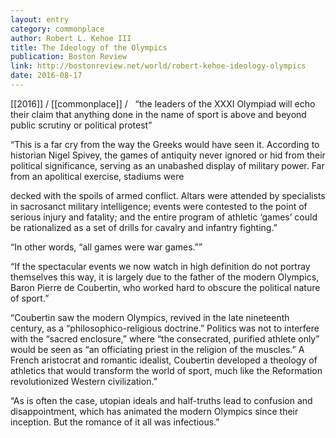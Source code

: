 ```yaml
---
layout: entry
category: commonplace
author: Robert L. Kehoe III
title: The Ideology of the Olympics
publication: Boston Review
link: http://bostonreview.net/world/robert-kehoe-ideology-olympics
date: 2016-08-17
---
```


[[2016]] / [[commonplace]] / 
 
“the leaders of the XXXI Olympiad will echo their claim that anything done in the name of sport is above and beyond public scrutiny or political protest”

“This is a far cry from the way the Greeks would have seen it. According to historian Nigel Spivey, the games of antiquity never ignored or hid from their political significance, serving as an unabashed display of military power. Far from an apolitical exercise, stadiums were

decked with the spoils of armed conflict. Altars were attended by specialists in sacrosanct military intelligence; events were contested to the point of serious injury and fatality; and the entire program of athletic ‘games’ could be rationalized as a set of drills for cavalry and infantry fighting.”

“In other words, “all games were war games.””

“If the spectacular events we now watch in high definition do not portray themselves this way, it is largely due to the father of the modern Olympics, Baron Pierre de Coubertin, who worked hard to obscure the political nature of sport.”

“Coubertin saw the modern Olympics, revived in the late nineteenth century, as a “philosophico-religious doctrine.” Politics was not to interfere with the “sacred enclosure,” where “the consecrated, purified athlete only” would be seen as “an officiating priest in the religion of the muscles.” A French aristocrat and romantic idealist, Coubertin developed a theology of athletics that would transform the world of sport, much like the Reformation revolutionized Western civilization.”

“As is often the case, utopian ideals and half-truths lead to confusion and disappointment, which has animated the modern Olympics since their inception. But the romance of it all was infectious.”
